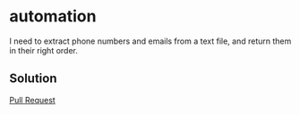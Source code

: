 # automation

I need to extract phone numbers and emails from a text file, and return them in their right order.

## Solution

[Pull Request](http://www.github.com/moh-ash96/automation/pull/1)
